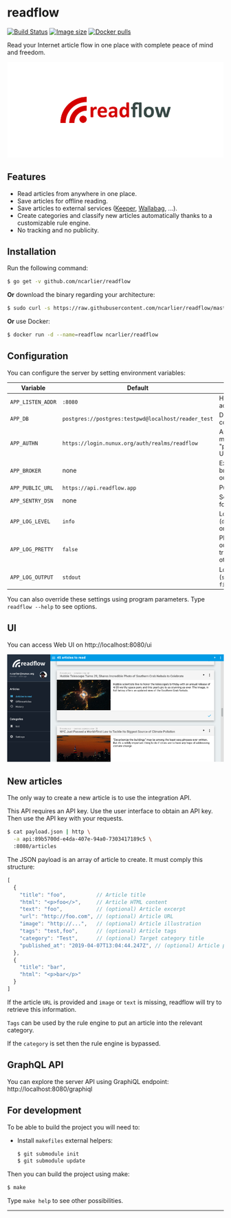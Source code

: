 # readflow

[![Build Status](https://travis-ci.org/ncarlier/readflow.svg?branch=master)](https://travis-ci.org/ncarlier/readflow)
[![Image size](https://images.microbadger.com/badges/image/ncarlier/readflow.svg)](https://microbadger.com/images/ncarlier/readflow)
[![Docker pulls](https://img.shields.io/docker/pulls/ncarlier/readflow.svg)](https://hub.docker.com/r/ncarlier/readflow/)

Read your Internet article flow in one place with complete peace of mind and freedom.

![Logo](readflow.svg)

## Features

- Read articles from anywhere in one place.
- Save articles for offline reading.
- Save articles to external services ([Keeper][keeper], [Wallabag][wallabag], ...).
- Create categories and classify new articles automatically thanks to a customizable rule engine.
- No tracking and no publicity.

## Installation

Run the following command:

```bash
$ go get -v github.com/ncarlier/readflow
```

**Or** download the binary regarding your architecture:

```bash
$ sudo curl -s https://raw.githubusercontent.com/ncarlier/readflow/master/install.sh | bash
```

**Or** use Docker:

```bash
$ docker run -d --name=readflow ncarlier/readflow
```

## Configuration

You can configure the server by setting environment variables:

| Variable | Default | Description |
|----------|---------|-------------|
| `APP_LISTEN_ADDR` | `:8080` | HTTP server address |
| `APP_DB` | `postgres://postgres:testpwd@localhost/reader_test` | Database connection string |
| `APP_AUTHN` | `https://login.nunux.org/auth/realms/readflow` | Authentication method ("mock", "proxy" or OIDC if URL) |
| `APP_BROKER` | none | External event broker URI for outgoing events |
| `APP_PUBLIC_URL` | `https://api.readflow.app` | Public URL |
| `APP_SENTRY_DSN` | none | Sentry DSN URL for error reporting |
| `APP_LOG_LEVEL` | `info` | Logging level (`debug`, `info`, `warn` or `error`) |
| `APP_LOG_PRETTY` | `false` | Plain text log output format if true (JSON otherwise) |
| `APP_LOG_OUTPUT` | `stdout` | Log output target (`stdout` or `file://sample.log`) |

You can also override these settings using program parameters.
Type `readflow --help` to see options.

## UI

You can access Web UI on http://localhost:8080/ui

![Screenshot](screenshot.png)

## New articles

The only way to create a new article is to use the integration API.

This API requires an API key.
Use the user interface to obtain an API key.
Then use the API key with your requests.

```bash
$ cat payload.json | http \
  -a api:89b5700d-e4da-407e-94a0-7303417189c5 \
  :8080/articles
```

The JSON payload is an array of article to create.
It must comply this structure:

```js
[
  {
    "title": "foo",          // Article title
    "html": "<p>foo</>",     // Article HTML content
    "text": "foo",           // (optional) Article excerpt
    "url": "http://foo.com", // (optional) Article URL
    "image": "http://...",   // (optional) Article illustration
    "tags": "test,foo",      // (optional) Article tags
    "category": "Test",      // (optional) Target category title
    "published_at": "2019-04-07T13:04:44.247Z", // (optional) Article publication date
  },
  {
    "title": "bar",
    "html": "<p>bar</p>"
  }
]
```

If the article `URL` is provided and `image` or `text` is missing, readflow will try to retrieve this information.

`Tags` can be used by the rule engine to put an article into the relevant category.

If the `category` is set then the rule engine is bypassed.

## GraphQL API

You can explore the server API using GraphiQL endpoint: http://localhost:8080/graphiql

## For development

To be able to build the project you will need to:

- Install `makefiles` external helpers:
  ```bash
  $ git submodule init
  $ git submodule update
  ```

Then you can build the project using make:

```bash
$ make
```

Type `make help` to see other possibilities.

---

[keeper]: https://keeper.nunux.org
[wallabag]: https://www.wallabag.org
